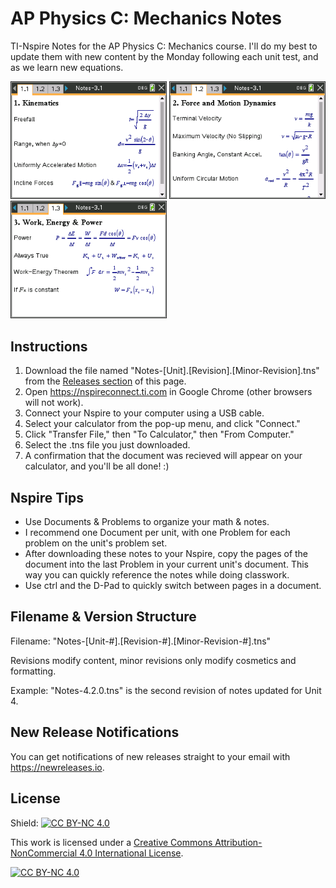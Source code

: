 # AP Physics C: Mechanics Notes
 TI-Nspire Notes for the AP Physics C: Mechanics course. I'll do my best to update them with new content by the Monday following each unit test, and as we learn new equations.

 <!--![image](https://github.com/user-attachments/assets/e11688c8-1dfb-4f71-a299-ea3e08920d92)
 ![image](https://github.com/user-attachments/assets/a5b8491b-0d4d-4466-b716-2d48a586038c)
 ![image](https://github.com/user-attachments/assets/5eba9dfa-2b7e-44aa-a033-205277cca435)-->

 <img src="Screen Captures/1-kinematics-v3.1.png" width="250"> <img src="Screen Captures/2-dynamics-v3.1.png" width="250"> <img src="Screen Captures/3-work-energy-power-v3.1.png" width="250">


## Instructions
1. Download the file named "Notes-[Unit].[Revision].[Minor-Revision].tns" from the [Releases section](https://github.com/jacann/Physics-Notes/releases/latest) of this page.
2. Open https://nspireconnect.ti.com in Google Chrome (other browsers will not work).
3. Connect your Nspire to your computer using a USB cable.
4. Select your calculator from the pop-up menu, and click "Connect."
5. Click "Transfer File," then "To Calculator," then "From Computer."
6. Select the .tns file you just downloaded.
7. A confirmation that the document was recieved will appear on your calculator, and you'll be all done! :)

## Nspire Tips
- Use Documents & Problems to organize your math & notes.
 - I recommend one Document per unit, with one Problem for each problem on the unit's problem set.
 - After downloading these notes to your Nspire, copy the pages of the document into the last Problem in your current unit's document. This way you can quickly reference the notes while doing classwork.
- Use ctrl and the D-Pad to quickly switch between pages in a document.

 ## Filename & Version Structure
 Filename: "Notes-[Unit-#].[Revision-#].[Minor-Revision-#].tns"

 Revisions modify content, minor revisions only modify cosmetics and formatting.
 
 Example: "Notes-4.2.0.tns" is the second revision of notes updated for Unit 4.

 ## New Release Notifications
 You can get notifications of new releases straight to your email with https://newreleases.io.

 ## License

Shield: [![CC BY-NC 4.0][cc-by-nc-shield]][cc-by-nc]

This work is licensed under a
[Creative Commons Attribution-NonCommercial 4.0 International License][cc-by-nc].

[![CC BY-NC 4.0][cc-by-nc-image]][cc-by-nc]

[cc-by-nc]: https://creativecommons.org/licenses/by-nc/4.0/
[cc-by-nc-image]: https://licensebuttons.net/l/by-nc/4.0/88x31.png
[cc-by-nc-shield]: https://img.shields.io/badge/License-CC%20BY--NC%204.0-lightgrey.svg
